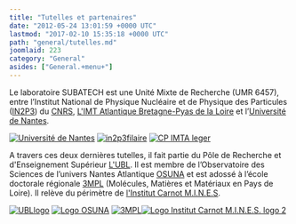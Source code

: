 ```yaml
---
title: "Tutelles et partenaires"
date: "2012-05-24 13:01:59 +0000 UTC"
lastmod: "2017-02-10 15:35:18 +0000 UTC"
path: "general/tutelles.md"
joomlaid: 223
category: "General"
asides: ["General.+menu+"]
---
```

Le laboratoire SUBATECH est une Unité Mixte de Recherche (UMR 6457), entre l’Institut National de Physique Nucléaire et de Physique des Particules ([IN2P3](http://www.in2p3.fr/)) du [CNRS](http://www.cnrs.fr/), [L'IMT Atlantique Bretagne-Pyas de la Loire](http://www.mines-nantes.fr/) et l’[Université de Nantes](http://www.univ-nantes.fr/).

[![Université de Nantes](images/banners/logo_univ_nantes.jpg)](http://www.univ-nantes.fr/) [![in2p3filaire](images/banners/in2p3filaire.png)](http://www.in2p3.fr/) [![CP IMTA leger](images/banners/CP-IMTA-leger.jpg)](http://www.mines-nantes.fr/)

A travers ces deux dernières tutelles, il fait partie du Pôle de Recherche et d'Enseignement Supérieur [L'UBL](http://www.lunam.fr). Il est membre de l’Observatoire des Sciences de l’univers Nantes Atlantique [OSUNA](http://www.osuna.univ-nantes.fr/) et est adossé à l’école doctorale régionale [3MPL](http://3mpl.univ-angers.fr/) (Molécules, Matières et Matériaux en Pays de Loire). Il relève du périmètre de [l'Institut Carnot M.I.N.E.S](http://www.carnot-mines.eu/).

[![UBLlogo](images/banners/UBLlogo.jpg)](http://www.lunam.fr) [![Logo OSUNA](images/banners/Logo_OSUNA.jpg)](http://www.osuna.univ-nantes.fr/) [![3MPL](images/banners/3MPL.png)](http://3mpl.univ-angers.fr)[![Logo Institut Carnot M.I.N.E.S. logo 2](images/banners/Logo-Institut-Carnot-M.I.N.E.S.-logo-2.jpg)](http://www.carnot-mines.eu)
